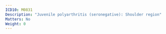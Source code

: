 ```yaml
---
ICD10: M0831
Description: "Juvenile polyarthritis (seronegative): Shoulder region"
Matters: No
Weight: 0
---
```


